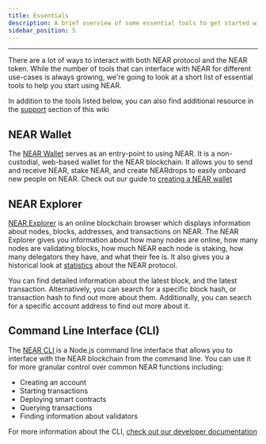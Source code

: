 ```yaml
---
title: Essentials
description: A brief overview of some essential tools to get started with NEAR
sidebar_position: 5
---
```


----

There are a lot of ways to interact with both NEAR protocol and the NEAR token.
While the number of tools that can interface with NEAR for different use-cases is always growing, we're going to look at a short list of essential tools to help you start using NEAR. 

In addition to the tools listed below, you can also find additional resource in the [support](development/tools-infrastructure) section of this wiki

## NEAR Wallet

The [NEAR Wallet](https://wallet.near.org) serves as an entry-point to using NEAR. 
It is a non-custodial, web-based wallet for the NEAR blockchain.
It allows you to send and receive NEAR, stake NEAR, and create NEARdrops to easily onboard new people on NEAR.
Check out our guide to [creating a NEAR wallet](overview/tokenomics/creating-a-near-wallet.md)

## NEAR Explorer

[NEAR Explorer](https://explorer.near.org/) is an online blockchain browser which displays information about nodes, blocks, addresses, and transactions on NEAR.
The NEAR Explorer gives you information about how many nodes are online, how many nodes are validating blocks, how much NEAR each node is staking, how many delegators they have, and what their fee is.
It also gives you a historical look at [statistics](https://explorer.near.org/stats) about the NEAR protocol.

You can find detailed information about the latest block, and the latest transaction.
Alternatively, you can search for a specific block hash, or transaction hash to find out more about them.
Additionally, you can search for a specific account address to find out more about it.

## Command Line Interface (CLI)

The [NEAR CLI](https://github.com/near/near-cli) is a Node.js command line interface that allows you to interface with the NEAR blockchain from the command line.
You can use it for more granular control over common NEAR functions including:

- Creating an account
- Starting transactions
- Deploying smart contracts
- Querying transactions
- Finding information about validators

For more information about the CLI, [check out our developer documentation](https://docs.near.org/tools/near-cli)
